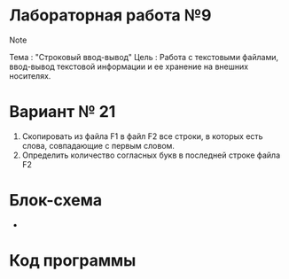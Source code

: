# Лабораторная работа №9
>[!NOTE]
>Тема : "Строковый ввод-вывод"
>Цель : Работа с текстовыми файлами, ввод-вывод текстовой
>информации и ее хранение на внешних носителях.
# Вариант № 21
1) Скопировать из файла F1 в файл F2 все строки, в которых
есть слова, совпадающие с первым словом.
2) Определить количество согласных букв в последней строке файла F2
# Блок-схема
-
# Код программы
